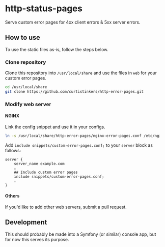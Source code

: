 # http-status-pages

Serve custom error pages for 4xx client errors &amp; 5xx server errors.

## How to use

To use the static files as-is, follow the steps below.

### Clone repository

Clone this repository into `/usr/local/share` and use the files in `web` for your custom error pages.

```sh
cd /usr/local/share
git clone https://github.com/curtistinkers/http-error-pages.git
```

### Modify web server

#### NGINX

Link the config snippet and use it in your configs.

```sh
ln -s /usr/local/share/http-error-pages/nginx-error-pages.conf /etc/nginx/snippets/custom-error-pages.conf
```

Add `include snippets/custom-error-pages.conf;` to your `server` block as follows:

```nginx
server {
    server_name example.com
    …
    ## Include custom error pages
    include snippets/custom-error-pages.conf;
    …
}
```

#### Others

If you'd like to add other web servers, submit a pull request.

## Development

This should probably be made into a Symfony (or similar) console app, but for now this serves its purpose.
